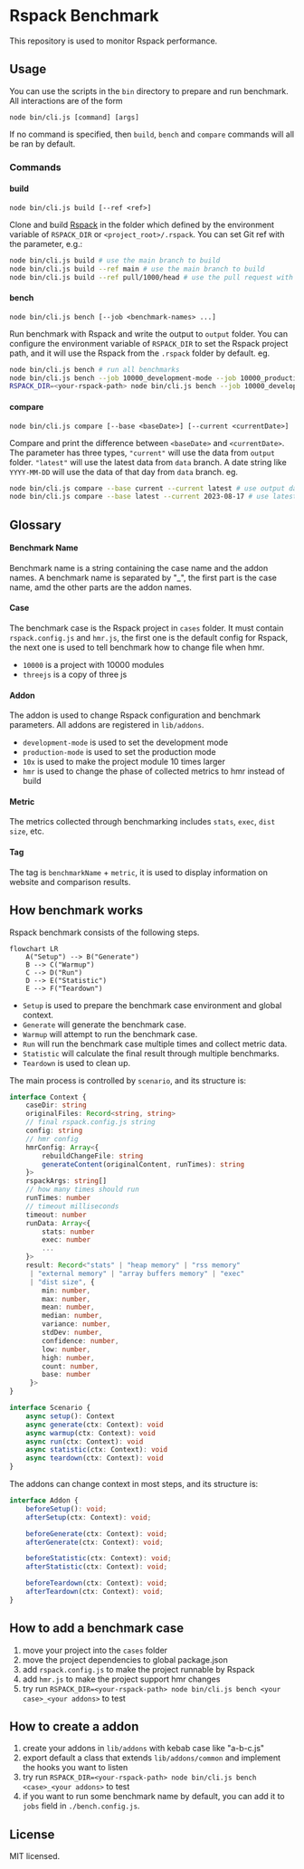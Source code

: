 # Rspack Benchmark

This repository is used to monitor Rspack performance.

## Usage

You can use the scripts in the `bin` directory to prepare and run benchmark. All interactions are of the form

```
node bin/cli.js [command] [args]
```

If no command is specified, then `build`, `bench` and `compare` commands will all be ran by default.

### Commands

#### build

```
node bin/cli.js build [--ref <ref>]
```

Clone and build [Rspack](https://github.com/web-infra-dev/rspack) in the folder which defined by the environment variable of `RSPACK_DIR` or `<project_root>/.rspack`. You can set Git ref with the parameter, e.g.:

```bash
node bin/cli.js build # use the main branch to build
node bin/cli.js build --ref main # use the main branch to build
node bin/cli.js build --ref pull/1000/head # use the pull request with index 1000 to build
```

#### bench

```
node bin/cli.js bench [--job <benchmark-names> ...]
```

Run benchmark with Rspack and write the output to `output` folder. You can configure the environment variable of `RSPACK_DIR` to set the Rspack project path, and it will use the Rspack from the `.rspack` folder by default. eg.

```bash
node bin/cli.js bench # run all benchmarks
node bin/cli.js bench --job 10000_development-mode --job 10000_production-mode # run benchmarks named 10000_development-mode and 10000_production-mode
RSPACK_DIR=<your-rspack-path> node bin/cli.js bench --job 10000_development-mode_hmr # set the rspack command path, and run 10000_development-mode_hmr
```

#### compare

```
node bin/cli.js compare [--base <baseDate>] [--current <currentDate>]
```

Compare and print the difference between `<baseDate>` and `<currentDate>`. The parameter has three types, `"current"` will use the data from `output` folder. `"latest"` will use the latest data from `data` branch. A date string like `YYYY-MM-DD` will use the data of that day from `data` branch. eg.

```bash
node bin/cli.js compare --base current --current latest # use output data as base, and latest data as current
node bin/cli.js compare --base latest --current 2023-08-17 # use latest data as base, and the data of 2023-08-17 as current
```

## Glossary

#### Benchmark Name

Benchmark name is a string containing the case name and the addon names. A benchmark name is separated by "\_", the first part is the case name, amd the other parts are the addon names.

#### Case

The benchmark case is the Rspack project in `cases` folder. It must contain `rspack.config.js` and `hmr.js`, the first one is the default config for Rspack, the next one is used to tell benchmark how to change file when hmr.

- `10000` is a project with 10000 modules
- `threejs` is a copy of three js

#### Addon

The addon is used to change Rspack configuration and benchmark parameters. All addons are registered in `lib/addons`.

- `development-mode` is used to set the development mode
- `production-mode` is used to set the production mode
- `10x` is used to make the project module 10 times larger
- `hmr` is used to change the phase of collected metrics to hmr instead of build

#### Metric

The metrics collected through benchmarking includes `stats`, `exec`, `dist size`, etc.

#### Tag

The tag is `benchmarkName` + `metric`, it is used to display information on website and comparison results.

## How benchmark works

Rspack benchmark consists of the following steps.

```mermaid
flowchart LR
    A("Setup") --> B("Generate")
    B --> C("Warmup")
    C --> D("Run")
    D --> E("Statistic")
    E --> F("Teardown")
```

- `Setup` is used to prepare the benchmark case environment and global context.
- `Generate` will generate the benchmark case.
- `Warmup` will attempt to run the benchmark case.
- `Run` will run the benchmark case multiple times and collect metric data.
- `Statistic` will calculate the final result through multiple benchmarks.
- `Teardown` is used to clean up.

The main process is controlled by `scenario`, and its structure is:

```typescript
interface Context {
    caseDir: string
    originalFiles: Record<string, string>
    // final rspack.config.js string
    config: string
    // hmr config
    hmrConfig: Array<{
        rebuildChangeFile: string
        generateContent(originalContent, runTimes): string
    }>
    rspackArgs: string[]
    // how many times should run
    runTimes: number
    // timeout milliseconds
    timeout: number
    runData: Array<{
        stats: number
        exec: number
        ...
    }>
    result: Record<"stats" | "heap memory" | "rss memory"
     | "external memory" | "array buffers memory" | "exec"
     | "dist size", {
        min: number,
        max: number,
        mean: number,
        median: number,
        variance: number,
        stdDev: number,
        confidence: number,
        low: number,
        high: number,
        count: number,
        base: number
     }>
}

interface Scenario {
    async setup(): Context
    async generate(ctx: Context): void
    async warmup(ctx: Context): void
    async run(ctx: Context): void
    async statistic(ctx: Context): void
    async teardown(ctx: Context): void
}
```

The addons can change context in most steps, and its structure is:

```typescript
interface Addon {
	beforeSetup(): void;
	afterSetup(ctx: Context): void;

	beforeGenerate(ctx: Context): void;
	afterGenerate(ctx: Context): void;

	beforeStatistic(ctx: Context): void;
	afterStatistic(ctx: Context): void;

	beforeTeardown(ctx: Context): void;
	afterTeardown(ctx: Context): void;
}
```

## How to add a benchmark case

1. move your project into the `cases` folder
2. move the project dependencies to global package.json
3. add `rspack.config.js` to make the project runnable by Rspack
4. add `hmr.js` to make the project support hmr changes
5. try run `RSPACK_DIR=<your-rspack-path> node bin/cli.js bench <your case>_<your addons>` to test

## How to create a addon

1. create your addons in `lib/addons` with kebab case like "a-b-c.js"
2. export default a class that extends `lib/addons/common` and implement the hooks you want to listen
3. try run `RSPACK_DIR=<your-rspack-path> node bin/cli.js bench <case>_<your addons>` to test
4. if you want to run some benchmark name by default, you can add it to `jobs` field in `./bench.config.js`.

## License

MIT licensed.
